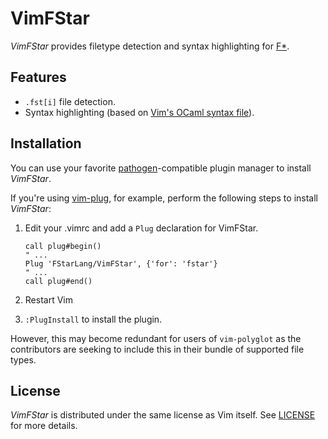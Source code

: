 # VimFStar

*VimFStar* provides filetype detection and syntax highlighting for [F*].

## Features

- `.fst[i]` file detection.
- Syntax highlighting (based on [Vim's OCaml syntax file]).

## Installation

You can use your favorite [pathogen]-compatible plugin manager to install *VimFStar*. 

If you're using [vim-plug], for example, perform the following steps to install *VimFStar*:

1. Edit your .vimrc and add a `Plug` declaration for VimFStar.

	```vim
	call plug#begin()
	" ...
	Plug 'FStarLang/VimFStar', {'for': 'fstar'}
	" ...
	call plug#end()
	```

2. Restart Vim
3. `:PlugInstall` to install the plugin.

However, this may become redundant for users of `vim-polyglot` as the
contributors are seeking to include this in their bundle of supported file
types.

## License

*VimFStar* is distributed under the same license as Vim itself. See [LICENSE] for more details.

[ML]:http://en.wikipedia.org/wiki/ML_(programming_language)
[Vim]: http://www.vim.org
[F*]: http://www.fstar-lang.org
[vim-plug]: https://github.com/junegunn/vim-plug
[pathogen]: https://github.com/tpope/vim-pathogen
[syntastic]: https://github.com/scrooloose/syntastic
[Vim's OCaml syntax file]: https://github.com/vim/vim/blob/master/runtime/syntax/ocaml.vim
[LICENSE]: http://github.com/FStarLang/VimFStar/blob/master/LICENSE
